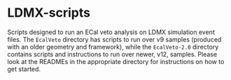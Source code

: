 # LDMX-scripts

Scripts designed to run an ECal veto analysis on LDMX simulation event files. The `EcalVeto` directory has scripts to run over v9 samples (produced with an older geometry and framework), while the `EcalVeto-2.0` directory contains scripts and instructions to run over newer, v12, samples. Please look at the READMEs in the appropriate directory for instructions on how to get started.
